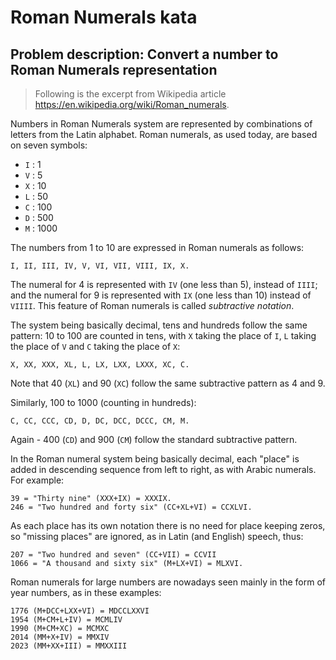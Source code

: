 # Roman Numerals kata

## Problem description: Convert a number to Roman Numerals representation

> Following is the excerpt from Wikipedia article
> <https://en.wikipedia.org/wiki/Roman_numerals>.

Numbers in Roman Numerals system are represented by combinations
of letters from the Latin alphabet. Roman numerals, as used today,
are based on seven symbols:

- `I` : 1
- `V` : 5
- `X` : 10
- `L` : 50
- `C` : 100
- `D` : 500
- `M` : 1000

The numbers from 1 to 10 are expressed in Roman numerals as follows:

    I, II, III, IV, V, VI, VII, VIII, IX, X.

The numeral for 4 is represented with `IV` (one less than 5), instead of `IIII`;
and the numeral for 9 is represented with `IX` (one less than 10) instead
of `VIIII`. This feature of Roman numerals is called *subtractive notation*.

The system being basically decimal, tens and hundreds follow the same pattern:
10 to 100 are counted in tens, with `X` taking the place of `I`, `L` taking the
place of `V` and `C` taking the place of `X`:

    X, XX, XXX, XL, L, LX, LXX, LXXX, XC, C.

Note that 40 (`XL`) and 90 (`XC`) follow the same subtractive pattern as 4 and 9.

Similarly, 100 to 1000 (counting in hundreds):

    C, CC, CCC, CD, D, DC, DCC, DCCC, CM, M.

Again - 400 (`CD`) and 900 (`CM`) follow the standard subtractive pattern.

In the Roman numeral system being basically decimal, each "place" is added in
descending sequence from left to right, as with Arabic numerals. For example:

    39 = "Thirty nine" (XXX+IX) = XXXIX.
    246 = "Two hundred and forty six" (CC+XL+VI) = CCXLVI.

As each place has its own notation there is no need for place keeping zeros,
so "missing places" are ignored, as in Latin (and English) speech, thus:

    207 = "Two hundred and seven" (CC+VII) = CCVII
    1066 = "A thousand and sixty six" (M+LX+VI) = MLXVI.

Roman numerals for large numbers are nowadays seen mainly in the form of year
numbers, as in these examples:

    1776 (M+DCC+LXX+VI) = MDCCLXXVI
    1954 (M+CM+L+IV) = MCMLIV
    1990 (M+CM+XC) = MCMXC
    2014 (MM+X+IV) = MMXIV
    2023 (MM+XX+III) = MMXXIII
